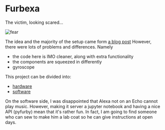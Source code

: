 # Furbexa

The victim, looking scared...

![fear](images/fear.JPG)

The idea and the majority of the setup came form [a blog post](https://howchoo.com/g/otewzwmwnzb/amazon-echo-furby-using-raspberry-pi-furlexa)
However, there were lots of problems and differences.
Namely

* the code here is IMO cleaner, along with extra functionality
* the components are squeezed in differently
* gyroscope

This project can be divided into:

* [hardware](hardware.md)
* [software](software.md)

On the software side, I was disappointed that Alexa not on an Echo cannot play music.
However, making it server a jupyter notebook and having a nice API (pyfurby) mean that it's rather fun.
In fact, I am going to find someone who can sew to make him a lab coat so he can give instructions at open days.